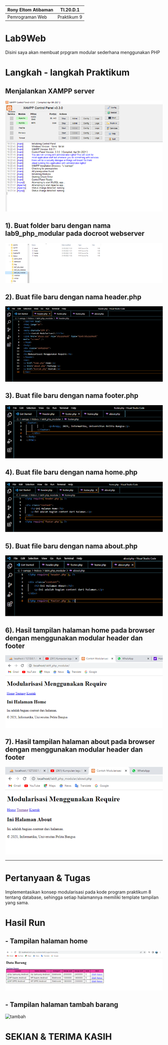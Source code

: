 |   Rony Eltom Atibaman  |   TI.20.D.1   |
|------------------------|---------------|
|     Pemrograman Web    |  Praktikum 9  |

# Lab9Web
Disini saya akan membuat prpgram modular sederhana menggunakan PHP
# Langkah - langkah Praktikum

## Menjalankan XAMPP server
![xampp](scs/1.png)

## 1). Buat folder baru dengan nama lab9_php_modular pada docroot webserver
![folder](scs/2.png)

## 2). Buat file baru dengan nama header.php
![gambar](scs/3.png)

## 3). Buat file baru dengan nama footer.php
![gambar](scs/4.png)

## 4). Buat file baru dengan nama home.php
![home](scs/5.png)

## 5). Buat file baru dengan nama about.php
![about](scs/6.png)

## 6). Hasil tampilan halaman home pada browser dengan menggunakan modular header dan footer
![hasil](scs/7.png)

## 7). Hasil tampilan halaman about pada browser dengan menggunakan modular header dan footer
![hasil](scs/8.png)

----------------------------------------------------

# Pertanyaan & Tugas
Implementasikan konsep modularisasi pada kode program praktikum 8 tentang
database, sehingga setiap halamannya memiliki template tampilan yang sama.

# Hasil Run
## - Tampilan halaman home
![home](scs/9.png)

## - Tampilan halaman tambah barang
![tambah](scs/110.png)

# SEKIAN & TERIMA KASIH